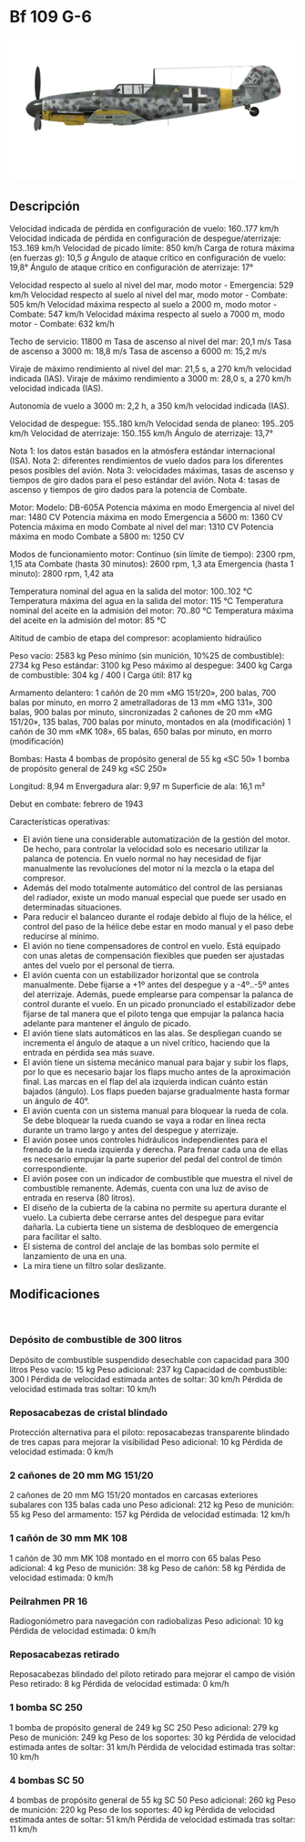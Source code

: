 # Bf 109 G-6

![bf109g6](../images/bf109g6.png)

## Descripción

Velocidad indicada de pérdida en configuración de vuelo: 160..177 km/h
Velocidad indicada de pérdida en configuración de despegue/aterrizaje: 153..169 km/h
Velocidad de picado límite: 850 km/h
Carga de rotura máxima (en fuerzas <i>g</i>): 10,5 <i>g</i>
Ángulo de ataque crítico en configuración de vuelo: 19,8°
Ángulo de ataque crítico en configuración de aterrizaje: 17°

Velocidad respecto al suelo al nivel del mar, modo motor - Emergencia: 529 km/h
Velocidad respecto al suelo al nivel del mar, modo motor - Combate: 505 km/h
Velocidad máxima respecto al suelo a 2000 m, modo motor - Combate: 547 km/h
Velocidad máxima respecto al suelo a 7000 m, modo motor - Combate: 632 km/h

Techo de servicio: 11800 m
Tasa de ascenso al nivel del mar: 20,1 m/s
Tasa de ascenso a 3000 m: 18,8 m/s
Tasa de ascenso a 6000 m: 15,2 m/s

Viraje de máximo rendimiento al nivel del mar: 21,5 s, a 270 km/h velocidad indicada (IAS).
Viraje de máximo rendimiento a 3000 m: 28,0 s, a 270 km/h velocidad indicada (IAS).

Autonomía de vuelo a 3000 m: 2,2 h, a 350 km/h velocidad indicada (IAS).

Velocidad de despegue: 155..180 km/h
Velocidad senda de planeo: 195..205 km/h
Velocidad de aterrizaje: 150..155 km/h
Ángulo de aterrizaje: 13,7°

Nota 1: los datos están basados en la atmósfera estándar internacional (ISA).
Nota 2: diferentes rendimientos de vuelo dados para los diferentes pesos posibles del avión.
Nota 3: velocidades máximas, tasas de ascenso y tiempos de giro dados para el peso estándar del avión.
Nota 4: tasas de ascenso y tiempos de giro dados para la potencia de Combate.

Motor:
Modelo: DB-605A
Potencia máxima en modo Emergencia al nivel del mar: 1480 CV
Potencia máxima en modo Emergencia a 5600 m: 1360 CV
Potencia máxima en modo Combate al nivel del mar: 1310 CV
Potencia máxima en modo Combate a 5800 m: 1250 CV

Modos de funcionamiento motor:
Continuo (sin límite de tiempo): 2300 rpm, 1,15 ata
Combate (hasta 30 minutos): 2600 rpm, 1,3 ata
Emergencia (hasta 1 minuto): 2800 rpm, 1,42 ata

Temperatura nominal del agua en la salida del motor: 100..102 °C
Temperatura máxima del agua en la salida del motor: 115 °C
Temperatura nominal del aceite en la admisión del motor: 70..80 °C
Temperatura máxima del aceite en la admisión del motor: 85 °C

Altitud de cambio de etapa del compresor: acoplamiento hidraúlico

Peso vacío: 2583 kg
Peso mínimo (sin munición, 10%25 de combustible): 2734 kg
Peso estándar: 3100 kg
Peso máximo al despegue: 3400 kg
Carga de combustible: 304 kg / 400 l
Carga útil: 817 kg

Armamento delantero:
1 cañón de 20 mm «MG 151/20», 200 balas, 700 balas por minuto, en morro
2 ametralladoras de 13 mm «MG 131», 300 balas, 900 balas por minuto, sincronizadas
2 cañones de 20 mm «MG 151/20», 135 balas, 700 balas por minuto, montados en ala (modificación)
1 cañón de 30 mm «MK 108», 65 balas, 650 balas por minuto, en morro (modificación)

Bombas:
Hasta 4 bombas de propósito general de 55 kg «SC 50»
1 bomba de propósito general de 249 kg «SC 250»

Longitud: 8,94 m
Envergadura alar: 9,97 m
Superficie de ala: 16,1 m²

Debut en combate: febrero de 1943

Características operativas:
- El avión tiene una considerable automatización de la gestión del motor. De hecho, para controlar la velocidad solo es necesario utilizar la palanca de potencia. En vuelo normal no hay necesidad de fijar manualmente las revoluciones del motor ni la mezcla o la etapa del compresor.
- Además del modo totalmente automático del control de las persianas del radiador, existe un modo manual especial que puede ser usado en determinadas situaciones.
- Para reducir el balanceo durante el rodaje debido al flujo de la hélice, el control del paso de la hélice debe estar en modo manual y el paso debe reducirse al mínimo.
- El avión no tiene compensadores de control en vuelo. Está equipado con unas aletas de compensación flexibles que pueden ser ajustadas antes del vuelo por el personal de tierra.
- El avión cuenta con un estabilizador horizontal que se controla manualmente. Debe fijarse a +1º antes del despegue y a -4º..-5º antes del aterrizaje. Además, puede emplearse para compensar la palanca de control durante el vuelo. En un picado pronunciado el estabilizador debe fijarse de tal manera que el piloto tenga que empujar la palanca hacia adelante para mantener el ángulo de picado.
- El avión tiene slats automáticos en las alas. Se despliegan cuando se incrementa el ángulo de ataque a un nivel crítico, haciendo que la entrada en pérdida sea más suave.
- El avión tiene un sistema mecánico manual para bajar y subir los flaps, por lo que es necesario bajar los flaps mucho antes de la aproximación final. Las marcas en el flap del ala izquierda indican cuánto están bajados (ángulo). Los flaps pueden bajarse gradualmente hasta formar un ángulo de 40°.
- El avión cuenta con un sistema manual para bloquear la rueda de cola. Se debe bloquear la rueda cuando se vaya a rodar en línea recta durante un tramo largo y antes del despegue y aterrizaje.
- El avión posee unos controles hidráulicos independientes para el frenado de la rueda izquierda y derecha. Para frenar cada una de ellas es necesario empujar la parte superior del pedal del control de timón correspondiente.
- El avión posee con un indicador de combustible que muestra el nivel de combustible remanente. Además, cuenta con una luz de aviso de entrada en reserva (80 litros).
- El diseño de la cubierta de la cabina no permite su apertura durante el vuelo. La cubierta debe cerrarse antes del despegue para evitar dañarla. La cubierta tiene un sistema de desbloqueo de emergencia para facilitar el salto.
- El sistema de control del anclaje de las bombas solo permite el lanzamiento de una en una.
- La mira tiene un filtro solar deslizante.

## Modificaciones
﻿

### Depósito de combustible de 300 litros

Depósito de combustible suspendido desechable con capacidad para 300 litros
Peso vacío: 15 kg
Peso adicional: 237 kg
Capacidad de combustible: 300 l
Pérdida de velocidad estimada antes de soltar: 30 km/h
Pérdida de velocidad estimada tras soltar: 10 km/h﻿


### Reposacabezas de cristal blindado

Protección alternativa para el piloto: reposacabezas transparente blindado de tres capas para mejorar la visibilidad
Peso adicional: 10 kg
Pérdida de velocidad estimada: 0 km/h﻿


### 2 cañones de 20 mm MG 151/20

2 cañones de 20 mm MG 151/20 montados en carcasas exteriores subalares con 135 balas cada uno
Peso adicional: 212 kg
Peso de munición: 55 kg
Peso del armamento: 157 kg
Pérdida de velocidad estimada: 12 km/h﻿


### 1 cañón de 30 mm MK 108

1 cañón de 30 mm MK 108 montado en el morro con 65 balas
Peso adicional: 4 kg
Peso de munición: 38 kg
Peso de cañón: 58 kg
Pérdida de velocidad estimada: 0 km/h﻿


### Peilrahmen PR 16

Radiogoniómetro para navegación con radiobalizas
Peso adicional: 10 kg
Pérdida de velocidad estimada: 0 km/h﻿


### Reposacabezas retirado

Reposacabezas blindado del piloto retirado para mejorar el campo de visión
Peso retirado: 8 kg
Pérdida de velocidad estimada: 0 km/h﻿


### 1 bomba SC 250

1 bomba de propósito general de 249 kg SC 250
Peso adicional: 279 kg
Peso de munición: 249 kg
Peso de los soportes: 30 kg
Pérdida de velocidad estimada antes de soltar: 31 km/h
Pérdida de velocidad estimada tras soltar: 10 km/h﻿


### 4 bombas SC 50

4 bombas de propósito general de 55 kg SC 50
Peso adicional: 260 kg
Peso de munición: 220 kg
Peso de los soportes: 40 kg
Pérdida de velocidad estimada antes de soltar: 51 km/h
Pérdida de velocidad estimada tras soltar: 11 km/h